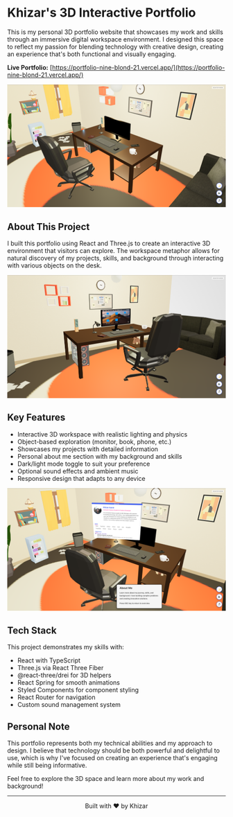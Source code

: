 # Khizar's 3D Interactive Portfolio

This is my personal 3D portfolio website that showcases my work and skills through an immersive digital workspace environment. I designed this space to reflect my passion for blending technology with creative design, creating an experience that's both functional and visually engaging.

**Live Portfolio:** [https://portfolio-nine-blond-21.vercel.app/](https://portfolio-nine-blond-21.vercel.app/)

![3D Workspace with Desk Setup](/public/images/pic1.png)

## About This Project

I built this portfolio using React and Three.js to create an interactive 3D environment that visitors can explore. The workspace metaphor allows for natural discovery of my projects, skills, and background through interacting with various objects on the desk.

![Interactive Monitor Display](/public/images/pic2.png)

## Key Features

- Interactive 3D workspace with realistic lighting and physics
- Object-based exploration (monitor, book, phone, etc.)
- Showcases my projects with detailed information
- Personal about me section with my background and skills
- Dark/light mode toggle to suit your preference
- Optional sound effects and ambient music
- Responsive design that adapts to any device

![About Me Section](/public/images/pic3.png)

## Tech Stack

This project demonstrates my skills with:

- React with TypeScript
- Three.js via React Three Fiber
- @react-three/drei for 3D helpers
- React Spring for smooth animations
- Styled Components for component styling
- React Router for navigation
- Custom sound management system

## Personal Note

This portfolio represents both my technical abilities and my approach to design. I believe that technology should be both powerful and delightful to use, which is why I've focused on creating an experience that's engaging while still being informative.

Feel free to explore the 3D space and learn more about my work and background!

---

<p align="center">
  Built with ❤️ by Khizar
</p>
